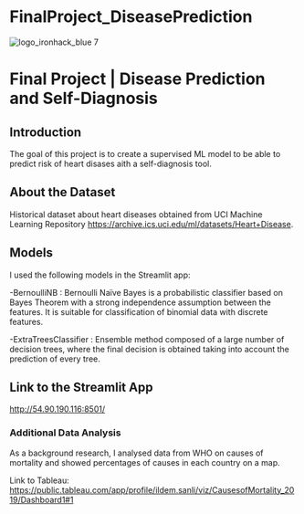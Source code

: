 # FinalProject_DiseasePrediction


![logo_ironhack_blue 7](https://user-images.githubusercontent.com/23629340/40541063-a07a0a8a-601a-11e8-91b5-2f13e4e6b441.png)

# Final Project |  Disease Prediction and Self-Diagnosis 


## Introduction

The goal of this project is to create a supervised ML model to be able to predict risk of heart disases aith a self-diagnosis tool. 

## About the Dataset

Historical dataset about heart diseases obtained from UCI Machine Learning Repository https://archive.ics.uci.edu/ml/datasets/Heart+Disease. 

## Models 

I used the following models in the Streamlit app:

-BernoulliNB : Bernoulli Naïve Bayes is a probabilistic classifier based on Bayes Theorem with a strong independence assumption between the features.
It is suitable for classification of binomial data with discrete features.

-ExtraTreesClassifier : Ensemble method composed of a large number of decision trees, where the final decision is obtained taking into account the prediction of every tree. 

## Link to the Streamlit App

http://54.90.190.116:8501/

### Additional Data Analysis

As a background research, I analysed data from WHO on causes of mortality and showed percentages of causes in each country on a map.

Link to Tableau: https://public.tableau.com/app/profile/ildem.sanli/viz/CausesofMortality_2019/Dashboard1#1

